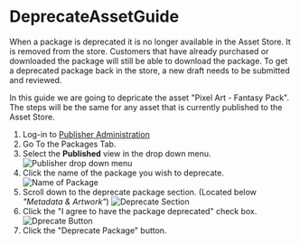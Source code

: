 # DeprecateAssetGuide

When a package is deprecated it is no longer available in the Asset Store. It is removed from the store. Customers that have already purchased or downloaded the package will still be able to download the package. To get a deprecated package back in the store, a new draft needs to be submitted and reviewed.

In this guide we are going to depricate the asset "Pixel Art - Fantasy Pack". The steps will be the same for any asset that is currently published to the Asset Store.

1. Log-in to [Publisher Administration](https://publisher.assetstore.unity3d.com)
2. Go To the Packages Tab.
3. Select the **Published** view in the drop down menu.![Publisher drop down menu](../uploads/Main/P4DropDown.png)
4. Click the name of the package you wish to deprecate.
![Name of Package](../uploads/Main/P4PackageName.png)
5. Scroll down to the deprecate package section. (Located below _"Metadata & Artwork"_)
![Deprecate Section](../uploads/Main/P4DeprecateSection.png)
6. Click the "I agree to have the package deprecated" check box.
![Dprecate Button](../uploads/Main/P4DeprecateButton.png)
7. Click the "Deprecate Package" button.